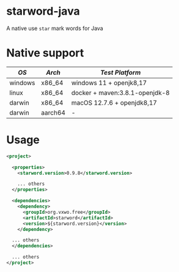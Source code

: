 starword-java
===================================

A native use `star` mark words for Java

# Native support

| *OS*    | *Arch*  | *Test Platform*                |
|---------|---------|--------------------------------|
| windows | x86_64  | windows 11 + openjk8,17        |
| linux   | x86_64  | docker + maven:3.8.1-openjdk-8 |
| darwin  | x86_64  | macOS 12.7.6 + openjdk8,17     |
| darwin  | aarch64 | -                              |

# Usage

```xml
<project>

  <properties>
    <starword.version>0.9.8</starword.version>

    ... others
  </properties>

  <dependencies>
    <dependency>
      <groupId>org.vxwo.free</groupId>
      <artifactId>starword</artifactId>
      <version>${starword.version}</version>
    </dependency>

  ... others
  </dependencies>

  ... others
</project>
```

